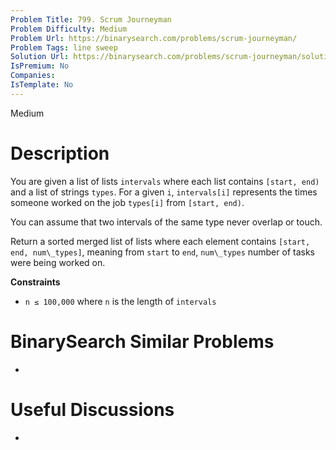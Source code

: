 ```yaml
---
Problem Title: 799. Scrum Journeyman
Problem Difficulty: Medium
Problem Url: https://binarysearch.com/problems/scrum-journeyman/
Problem Tags: line sweep
Solution Url: https://binarysearch.com/problems/scrum-journeyman/solutions/
IsPremium: No
Companies: 
IsTemplate: No
---
```


<span style="color: ;">Medium</span>

# Description

You are given a list of lists `intervals` where each list contains `[start, end)` and a list of strings `types`. For a given `i`, `intervals[i]` represents the times someone worked on the job `types[i]` from `[start, end)`. 

You can assume that two intervals of the same type never overlap or touch.

Return a sorted merged list of lists where each element contains `[start, end, num\_types]`, meaning from `start` to `end`, `num\_types` number of tasks were being worked on.

**Constraints**
- `n ≤ 100,000` where `n` is the length of `intervals`

# BinarySearch Similar Problems

- []()

# Useful Discussions

- []()
